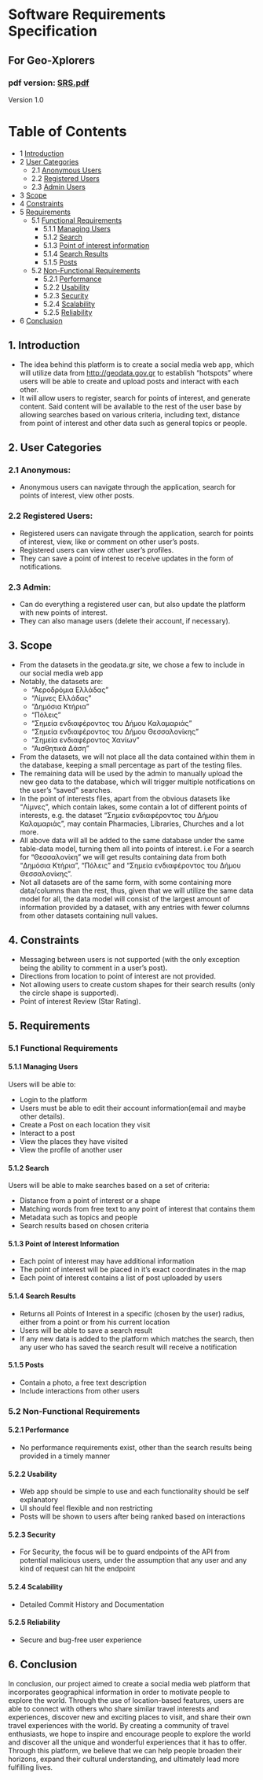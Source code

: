 # Software Requirements Specification

## For Geo-Xplorers            
### pdf version: **[SRS.pdf](SRS.pdf)**

Version 1.0   



Table of Contents
=================
* 1 [Introduction](#1-introduction)
* 2 [User Categories](#2-user-categories)
  * 2.1 [Anonymous Users](#21-anonymous-users)
  * 2.2 [Registered Users](#22-registered-users)
  * 2.3 [Admin Users](#23-admin-users)
* 3 [Scope](#3-scope)
* 4 [Constraints](#4-constraints)
* 5 [Requirements](#5-requirements)
  * 5.1 [Functional Requirements](#51-functional-requirements)
    * 5.1.1 [Managing Users](#511-managing-users)
    * 5.1.2 [Search](#512-search)
    * 5.1.3 [Point of interest information](#513-point-of-interest-information)
    * 5.1.4 [Search Results](#514-search-results)
    * 5.1.5 [Posts](#515-posts)
  * 5.2 [Non-Functional Requirements](#52-non-functional-requirements)
    * 5.2.1 [Performance](#521-performance)
    * 5.2.2 [Usability](#522-usability)
    * 5.2.3 [Security](#523-security)
    * 5.2.4 [Scalability](#524-scalability)
    * 5.2.5 [Reliability](#525-reliability)
* 6 [Conclusion](#6-conclusion)



## 1. Introduction
- The idea behind this platform is to create a social media web app, which will utilize data from http://geodata.gov.gr to establish “hotspots” where users will be able to create and upload posts and interact with each other.
- It will allow users to register, search for points of interest, and generate content. Said content will be available to the rest of the user base by allowing searches based on various criteria, including text, distance from point of interest and other data such as general topics or people.


## 2. User Categories
### 2.1 Anonymous: 
- Anonymous users can navigate through the application, search for points of interest, view other posts.

### 2.2 Registered Users:
- Registered users can navigate through the application, search for points of interest, view, like or comment on other user’s  posts. 
- Registered users can view other user’s profiles.
- They can save a point of interest to receive updates in the form of notifications. 

### 2.3 Admin: 
- Can do everything a registered user can, but also update the platform with new points of interest. 
- They can also manage users (delete their account, if necessary).

## 3. Scope
- From the datasets in the geodata.gr site, we chose a few to include in our social media web app
- Notably, the datasets are:
  * “Αεροδρόμια Ελλάδας”
  * “Λίμνες Ελλάδας”
  * “Δημόσια Κτήρια”
  * “Πόλεις”
  * “Σημεία ενδιαφέροντος του Δήμου Καλαμαριάς”
  * “Σημεία ενδιαφέροντος του Δήμου Θεσσαλονίκης”
  * “Σημεία ενδιαφέροντος Χανίων”
  * “Αισθητικά Δάση”
- From the datasets, we will not place all the data contained within them in the database, keeping a small percentage as part of the testing files.
- The remaining data will be used by the admin to manually upload the new geo data to the database, which will trigger multiple notifications on the user’s “saved” searches.
- In the point of interests files, apart from the obvious datasets like “Λίμνες”, which contain lakes, some contain a lot of different points of interests, e.g.  the dataset “Σημεία ενδιαφέροντος του Δήμου Καλαμαριάς”, may contain Pharmacies, Libraries, Churches and a lot more.
- All above data will all be added to the same database under the same table-data model, turning them all into points of interest. i.e For a search for “Θεσσαλονίκη” we will get results containing data from both “Δημόσια Κτήρια”, “Πόλεις” and “Σημεία ενδιαφέροντος του Δήμου Θεσσαλονίκης”.
- Not all datasets are of the same form, with some containing more data/columns than the rest, thus, given that we will utilize the same data model for all, the data model will consist of the largest amount of information provided by a dataset, with any entries with fewer columns from other datasets containing null values.

## 4. Constraints
- Messaging between users is not supported (with the only exception being the ability  to comment in a user’s post).
- Directions from location to point of interest are not provided.
- Not allowing users to create custom shapes for their search results (only the circle shape is supported).
- Point of interest Review (Star Rating).

## 5. Requirements

### 5.1 Functional Requirements
#### 5.1.1 Managing Users
 Users will be able to:
 * Login to the platform
 * Users must be able to edit their account information(email and maybe other details).
 * Create a Post on each location they visit
 * Interact to a post
 * View the places they have visited
 * View the profile of another user

#### 5.1.2 Search
 Users will be able to make searches based on a set of criteria:
 * Distance from a point of interest or a shape
 * Matching words from free text to any point of interest that contains them
 * Metadata such as topics and people
 * Search results based on chosen criteria

#### 5.1.3 Point of Interest Information
- Each point of interest may have additional information
- The point of interest will be placed in it’s exact coordinates in the map
- Each point of interest contains a list of post uploaded by users

#### 5.1.4 Search Results
- Returns all Points of Interest in a specific (chosen by the user) radius, either from a point or from his current location 
- Users will be able to save a search result 
- If any new data is added to the platform which matches the search, then any user who has saved the search result will receive a notification

#### 5.1.5 Posts
- Contain a photo, a free text description
- Include interactions from other users


### 5.2 Non-Functional Requirements

#### 5.2.1 Performance
- No performance requirements exist, other than the search results being provided in a timely manner

#### 5.2.2 Usability
- Web app should be simple to use and each functionality should be self explanatory
- UI should feel flexible and non restricting
- Posts will be shown to users after being  ranked based on interactions

#### 5.2.3 Security
- For Security, the focus will be to guard endpoints of the API from potential malicious users, under the assumption that any user and any kind of request can hit the endpoint

#### 5.2.4 Scalability
- Detailed Commit History and Documentation

#### 5.2.5 Reliability
- Secure and bug-free user experience

## 6. Conclusion
In conclusion, our project aimed to create a social media web platform that incorporates geographical information in order to motivate people to explore the world. Through the use of location-based features, users are able to connect with others who share similar travel interests and experiences, discover new and exciting places to visit, and share their own travel experiences with the world. By creating a community of travel enthusiasts, we hope to inspire and encourage people to explore the world and discover all the unique and wonderful experiences that it has to offer. Through this platform, we believe that we can help people broaden their horizons, expand their cultural understanding, and ultimately lead more fulfilling lives.

